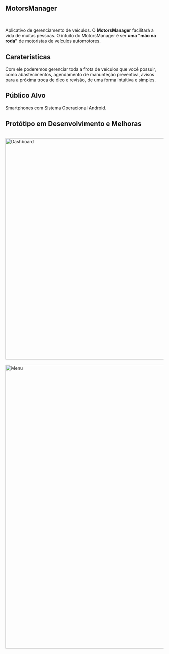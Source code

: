 ## MotorsManager
<br>

Aplicativo de gerenciamento de veículos. O **MotorsManager** facilitará a vida de muitas pessoas. O intuito do MotorsManager
é ser **uma "mão na roda"** de motoristas de veículos automotores.

## Caraterísticas
Com ele poderemos gerenciar toda a frota de veículos que você possuir, como abastecimentos, agendamento de manunteção preventiva, avisos para a próxima troca de óleo e revisão, de uma forma intuitiva e simples.

## Público Alvo
Smartphones com Sistema Operacional Android.

## Protótipo em Desenvolvimento e Melhoras

<br>
<img height="700" src="https://uploaddeimagens.com.br/images/000/940/022/original/192.168.1.3-8100-%28Nexus_5X%29.png?1496587952" alt="Dashboard" />
<br>

<br>
<img src="https://uploaddeimagens.com.br/images/000/940/025/original/192.168.1.3-8100-%28Nexus_5X%29_%281%29.png?1496588499" height="900" alt="Menu" />
